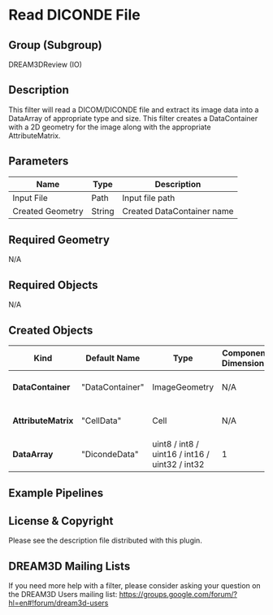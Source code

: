 # Read DICONDE File #

## Group (Subgroup) ##

DREAM3DReview (IO)

## Description ##

This filter will read a DICOM/DICONDE file and extract its image data into a DataArray of appropriate type and size. This filter creates a DataContainer with a 2D geometry for the image along with the appropriate AttributeMatrix.

## Parameters ##

| Name | Type | Description |
|------|------|------|
| Input File | Path | Input file path |
| Created Geometry | String | Created DataContainer name |

## Required Geometry ##

N/A

## Required Objects ##

N/A

## Created Objects ##

| Kind | Default Name | Type | Component Dimensions | Description |
|------|--------------|------|----------------------|-------------|
| **DataContainer** | "DataContainer" | ImageGeometry | N/A | Contains the ImageGeometry of DICONDE file |
| **AttributeMatrix** | "CellData" | Cell | N/A | Contains the DataArray of image data |
| **DataArray** | "DicondeData" | uint8 / int8 / uint16 / int16 / uint32 / int32 | 1 | Image data |

## Example Pipelines ##

## License & Copyright ##

Please see the description file distributed with this plugin.

## DREAM3D Mailing Lists ##

If you need more help with a filter, please consider asking your question on the DREAM3D Users mailing list:
https://groups.google.com/forum/?hl=en#!forum/dream3d-users
